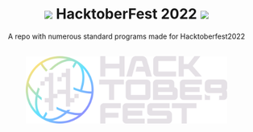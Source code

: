 <h1 align="center"> <img src= "https://octodex.github.com/images/original.png" width= "40" /> HacktoberFest 2022 <img src= "https://octodex.github.com/images/original.png" width= "40" /> </h1>



<div align="center">
  
A repo with numerous standard programs made for Hacktoberfest2022 
  
  

<br>

<img src= "/images/Hfest-Logo-2-Color-Manga%402x.png" width= "400"/>
